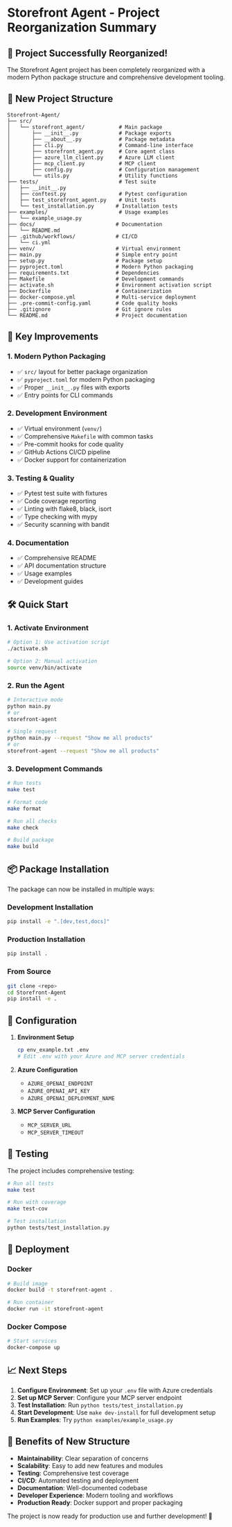 # Storefront Agent - Project Reorganization Summary

## 🎉 Project Successfully Reorganized!

The Storefront Agent project has been completely reorganized with a modern Python package structure and comprehensive development tooling.

## 📁 New Project Structure

```
Storefront-Agent/
├── src/
│   └── storefront_agent/           # Main package
│       ├── __init__.py             # Package exports
│       ├── __about__.py            # Package metadata
│       ├── cli.py                  # Command-line interface
│       ├── storefront_agent.py     # Core agent class
│       ├── azure_llm_client.py     # Azure LLM client
│       ├── mcp_client.py           # MCP client
│       ├── config.py               # Configuration management
│       └── utils.py                # Utility functions
├── tests/                          # Test suite
│   ├── __init__.py
│   ├── conftest.py                 # Pytest configuration
│   ├── test_storefront_agent.py    # Unit tests
│   └── test_installation.py       # Installation tests
├── examples/                       # Usage examples
│   └── example_usage.py
├── docs/                          # Documentation
│   └── README.md
├── .github/workflows/             # CI/CD
│   └── ci.yml
├── venv/                          # Virtual environment
├── main.py                        # Simple entry point
├── setup.py                       # Package setup
├── pyproject.toml                 # Modern Python packaging
├── requirements.txt               # Dependencies
├── Makefile                       # Development commands
├── activate.sh                    # Environment activation script
├── Dockerfile                     # Containerization
├── docker-compose.yml             # Multi-service deployment
├── .pre-commit-config.yaml        # Code quality hooks
├── .gitignore                     # Git ignore rules
└── README.md                      # Project documentation
```

## 🚀 Key Improvements

### 1. **Modern Python Packaging**
- ✅ `src/` layout for better package organization
- ✅ `pyproject.toml` for modern Python packaging
- ✅ Proper `__init__.py` files with exports
- ✅ Entry points for CLI commands

### 2. **Development Environment**
- ✅ Virtual environment (`venv/`)
- ✅ Comprehensive `Makefile` with common tasks
- ✅ Pre-commit hooks for code quality
- ✅ GitHub Actions CI/CD pipeline
- ✅ Docker support for containerization

### 3. **Testing & Quality**
- ✅ Pytest test suite with fixtures
- ✅ Code coverage reporting
- ✅ Linting with flake8, black, isort
- ✅ Type checking with mypy
- ✅ Security scanning with bandit

### 4. **Documentation**
- ✅ Comprehensive README
- ✅ API documentation structure
- ✅ Usage examples
- ✅ Development guides

## 🛠️ Quick Start

### 1. **Activate Environment**
```bash
# Option 1: Use activation script
./activate.sh

# Option 2: Manual activation
source venv/bin/activate
```

### 2. **Run the Agent**
```bash
# Interactive mode
python main.py
# or
storefront-agent

# Single request
python main.py --request "Show me all products"
# or
storefront-agent --request "Show me all products"
```

### 3. **Development Commands**
```bash
# Run tests
make test

# Format code
make format

# Run all checks
make check

# Build package
make build
```

## 📦 Package Installation

The package can now be installed in multiple ways:

### Development Installation
```bash
pip install -e ".[dev,test,docs]"
```

### Production Installation
```bash
pip install .
```

### From Source
```bash
git clone <repo>
cd Storefront-Agent
pip install -e .
```

## 🔧 Configuration

1. **Environment Setup**
   ```bash
   cp env_example.txt .env
   # Edit .env with your Azure and MCP server credentials
   ```

2. **Azure Configuration**
   - `AZURE_OPENAI_ENDPOINT`
   - `AZURE_OPENAI_API_KEY`
   - `AZURE_OPENAI_DEPLOYMENT_NAME`

3. **MCP Server Configuration**
   - `MCP_SERVER_URL`
   - `MCP_SERVER_TIMEOUT`

## 🧪 Testing

The project includes comprehensive testing:

```bash
# Run all tests
make test

# Run with coverage
make test-cov

# Test installation
python tests/test_installation.py
```

## 🚀 Deployment

### Docker
```bash
# Build image
docker build -t storefront-agent .

# Run container
docker run -it storefront-agent
```

### Docker Compose
```bash
# Start services
docker-compose up
```

## 📈 Next Steps

1. **Configure Environment**: Set up your `.env` file with Azure credentials
2. **Set up MCP Server**: Configure your MCP server endpoint
3. **Test Installation**: Run `python tests/test_installation.py`
4. **Start Development**: Use `make dev-install` for full development setup
5. **Run Examples**: Try `python examples/example_usage.py`

## 🎯 Benefits of New Structure

- **Maintainability**: Clear separation of concerns
- **Scalability**: Easy to add new features and modules
- **Testing**: Comprehensive test coverage
- **CI/CD**: Automated testing and deployment
- **Documentation**: Well-documented codebase
- **Developer Experience**: Modern tooling and workflows
- **Production Ready**: Docker support and proper packaging

The project is now ready for production use and further development! 🎉
